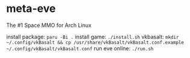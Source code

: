 # meta-eve
The #1 Space MMO for Arch Linux

install package: `paru -Bi .`
install game: `./install.sh`
vkbasalt: `mkdir ~/.config/vkBasalt && cp /usr/share/vkBasalt/vkBasalt.conf.example ~/.config/vkBasalt/vkBasalt.conf`
run eve online: `./run.sh`
